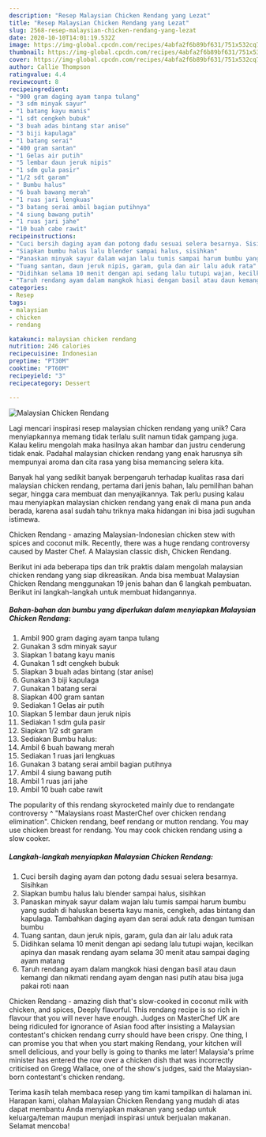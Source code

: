 ```yaml
---
description: "Resep Malaysian Chicken Rendang yang Lezat"
title: "Resep Malaysian Chicken Rendang yang Lezat"
slug: 2568-resep-malaysian-chicken-rendang-yang-lezat
date: 2020-10-10T14:01:19.532Z
image: https://img-global.cpcdn.com/recipes/4abfa2f6b89bf631/751x532cq70/malaysian-chicken-rendang-foto-resep-utama.jpg
thumbnail: https://img-global.cpcdn.com/recipes/4abfa2f6b89bf631/751x532cq70/malaysian-chicken-rendang-foto-resep-utama.jpg
cover: https://img-global.cpcdn.com/recipes/4abfa2f6b89bf631/751x532cq70/malaysian-chicken-rendang-foto-resep-utama.jpg
author: Callie Thompson
ratingvalue: 4.4
reviewcount: 8
recipeingredient:
- "900 gram daging ayam tanpa tulang"
- "3 sdm minyak sayur"
- "1 batang kayu manis"
- "1 sdt cengkeh bubuk"
- "3 buah adas bintang star anise"
- "3 biji kapulaga"
- "1 batang serai"
- "400 gram santan"
- "1 Gelas air putih"
- "5 lembar daun jeruk nipis"
- "1 sdm gula pasir"
- "1/2 sdt garam"
- " Bumbu halus"
- "6 buah bawang merah"
- "1 ruas jari lengkuas"
- "3 batang serai ambil bagian putihnya"
- "4 siung bawang putih"
- "1 ruas jari jahe"
- "10 buah cabe rawit"
recipeinstructions:
- "Cuci bersih daging ayam dan potong dadu sesuai selera besarnya. Sisihkan"
- "Siapkan bumbu halus lalu blender sampai halus, sisihkan"
- "Panaskan minyak sayur dalam wajan lalu tumis sampai harum bumbu yang sudah di haluskan beserta kayu manis, cengkeh, adas bintang dan kapulaga. Tambahkan daging ayam dan serai aduk rata dengan tumisan bumbu"
- "Tuang santan, daun jeruk nipis, garam, gula dan air lalu aduk rata"
- "Didihkan selama 10 menit dengan api sedang lalu tutupi wajan, kecilkan apinya dan masak rendang ayam selama 30 menit atau sampai daging ayam matang"
- "Taruh rendang ayam dalam mangkok hiasi dengan basil atau daun kemangi dan nikmati rendang ayam dengan nasi putih atau bisa juga pakai roti naan"
categories:
- Resep
tags:
- malaysian
- chicken
- rendang

katakunci: malaysian chicken rendang 
nutrition: 246 calories
recipecuisine: Indonesian
preptime: "PT30M"
cooktime: "PT60M"
recipeyield: "3"
recipecategory: Dessert

---
```



![Malaysian Chicken Rendang](https://img-global.cpcdn.com/recipes/4abfa2f6b89bf631/751x532cq70/malaysian-chicken-rendang-foto-resep-utama.jpg)

Lagi mencari inspirasi resep malaysian chicken rendang yang unik? Cara menyiapkannya memang tidak terlalu sulit namun tidak gampang juga. Kalau keliru mengolah maka hasilnya akan hambar dan justru cenderung tidak enak. Padahal malaysian chicken rendang yang enak harusnya sih mempunyai aroma dan cita rasa yang bisa memancing selera kita.

Banyak hal yang sedikit banyak berpengaruh terhadap kualitas rasa dari malaysian chicken rendang, pertama dari jenis bahan, lalu pemilihan bahan segar, hingga cara membuat dan menyajikannya. Tak perlu pusing kalau mau menyiapkan malaysian chicken rendang yang enak di mana pun anda berada, karena asal sudah tahu triknya maka hidangan ini bisa jadi suguhan istimewa.

Chicken Rendang - amazing Malaysian-Indonesian chicken stew with spices and coconut milk. Recently, there was a huge rendang controversy caused by Master Chef. A Malaysian classic dish, Chicken Rendang.


Berikut ini ada beberapa tips dan trik praktis dalam mengolah malaysian chicken rendang yang siap dikreasikan. Anda bisa membuat Malaysian Chicken Rendang menggunakan 19 jenis bahan dan 6 langkah pembuatan. Berikut ini langkah-langkah untuk membuat hidangannya.

<!--inarticleads1-->

##### Bahan-bahan dan bumbu yang diperlukan dalam menyiapkan Malaysian Chicken Rendang:

1. Ambil 900 gram daging ayam tanpa tulang
1. Gunakan 3 sdm minyak sayur
1. Siapkan 1 batang kayu manis
1. Gunakan 1 sdt cengkeh bubuk
1. Siapkan 3 buah adas bintang (star anise)
1. Gunakan 3 biji kapulaga
1. Gunakan 1 batang serai
1. Siapkan 400 gram santan
1. Sediakan 1 Gelas air putih
1. Siapkan 5 lembar daun jeruk nipis
1. Sediakan 1 sdm gula pasir
1. Siapkan 1/2 sdt garam
1. Sediakan  Bumbu halus:
1. Ambil 6 buah bawang merah
1. Sediakan 1 ruas jari lengkuas
1. Gunakan 3 batang serai ambil bagian putihnya
1. Ambil 4 siung bawang putih
1. Ambil 1 ruas jari jahe
1. Ambil 10 buah cabe rawit


The popularity of this rendang skyrocketed mainly due to rendangate controversy ^ &#34;Malaysians roast MasterChef over chicken rendang elimination&#34;. Chicken rendang, beef rendang or mutton rendang. You may use chicken breast for rendang. You may cook chicken rendang using a slow cooker. 

<!--inarticleads2-->

##### Langkah-langkah menyiapkan Malaysian Chicken Rendang:

1. Cuci bersih daging ayam dan potong dadu sesuai selera besarnya. Sisihkan
1. Siapkan bumbu halus lalu blender sampai halus, sisihkan
1. Panaskan minyak sayur dalam wajan lalu tumis sampai harum bumbu yang sudah di haluskan beserta kayu manis, cengkeh, adas bintang dan kapulaga. Tambahkan daging ayam dan serai aduk rata dengan tumisan bumbu
1. Tuang santan, daun jeruk nipis, garam, gula dan air lalu aduk rata
1. Didihkan selama 10 menit dengan api sedang lalu tutupi wajan, kecilkan apinya dan masak rendang ayam selama 30 menit atau sampai daging ayam matang
1. Taruh rendang ayam dalam mangkok hiasi dengan basil atau daun kemangi dan nikmati rendang ayam dengan nasi putih atau bisa juga pakai roti naan


Chicken Rendang - amazing dish that&#39;s slow-cooked in coconut milk with chicken, and spices, Deeply flavorful. This rendang recipe is so rich in flavour that you will never have enough. Judges on MasterChef UK are being ridiculed for ignorance of Asian food after insisting a Malaysian contestant&#39;s chicken rendang curry should have been crispy. One thing, I can promise you that when you start making Rendang, your kitchen will smell delicious, and your belly is going to thanks me later! Malaysia&#39;s prime minister has entered the row over a chicken dish that was incorrectly criticised on Gregg Wallace, one of the show&#39;s judges, said the Malaysian-born contestant&#39;s chicken rendang. 

Terima kasih telah membaca resep yang tim kami tampilkan di halaman ini. Harapan kami, olahan Malaysian Chicken Rendang yang mudah di atas dapat membantu Anda menyiapkan makanan yang sedap untuk keluarga/teman maupun menjadi inspirasi untuk berjualan makanan. Selamat mencoba!
